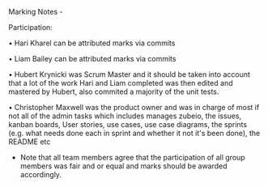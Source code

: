 Marking Notes - 

Participation:

• Hari Kharel can be attributed marks via commits

• Liam Bailey can be attributed marks via commits

• Hubert Krynicki was Scrum Master and it should be taken into account that a lot of the work Hari 
and Liam completed was then edited and mastered by Hubert, also commited a majority of the unit tests.

• Christopher Maxwell was the product owner and was in charge of most if not all of the admin tasks
which includes manages zubeio, the issues, kanban boards, User stories, use cases, use case diagrams,
the sprints (e.g. what needs done each in sprint and whether it not it's been done), the README etc

- Note that all team members agree that the participation of all group members was fair and or
equal and marks should be awarded accordingly.

